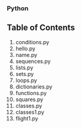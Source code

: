 ### Python

## Table of Contents

1. conditions.py
1. hello.py
1. name.py
1. sequences.py
1. lists.py
1. sets.py
1. loops.py
1. dictionaries.py
1. functions.py
1. squares.py
1. classes.py
1. classes1.py
1. flight1.py
